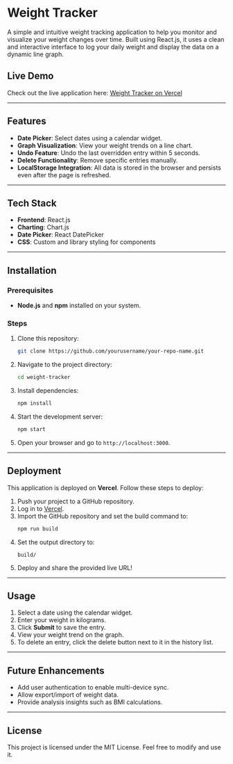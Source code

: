 # Weight Tracker

A simple and intuitive weight tracking application to help you monitor and visualize your weight changes over time. Built using React.js, it uses a clean and interactive interface to log your daily weight and display the data on a dynamic line graph.

## Live Demo
Check out the live application here: [Weight Tracker on Vercel](https://weight-tracker-five-chi.vercel.app/)

---

## Features
- **Date Picker**: Select dates using a calendar widget.
- **Graph Visualization**: View your weight trends on a line chart.
- **Undo Feature**: Undo the last overridden entry within 5 seconds.
- **Delete Functionality**: Remove specific entries manually.
- **LocalStorage Integration**: All data is stored in the browser and persists even after the page is refreshed.

---

## Tech Stack
- **Frontend**: React.js
- **Charting**: Chart.js
- **Date Picker**: React DatePicker
- **CSS**: Custom and library styling for components

---

## Installation

### Prerequisites
- **Node.js** and **npm** installed on your system.

### Steps
1. Clone this repository:
   ```bash
   git clone https://github.com/yourusername/your-repo-name.git
   ```
2. Navigate to the project directory:
   ```bash
   cd weight-tracker
   ```
3. Install dependencies:
   ```bash
   npm install
   ```
4. Start the development server:
   ```bash
   npm start
   ```
5. Open your browser and go to `http://localhost:3000`.

---

## Deployment

This application is deployed on **Vercel**. Follow these steps to deploy:
1. Push your project to a GitHub repository.
2. Log in to [Vercel](https://vercel.com/).
3. Import the GitHub repository and set the build command to:
   ```bash
   npm run build
   ```
4. Set the output directory to:
   ```
   build/
   ```
5. Deploy and share the provided live URL!

---

## Usage
1. Select a date using the calendar widget.
2. Enter your weight in kilograms.
3. Click **Submit** to save the entry.
4. View your weight trend on the graph.
5. To delete an entry, click the delete button next to it in the history list.

---

## Future Enhancements
- Add user authentication to enable multi-device sync.
- Allow export/import of weight data.
- Provide analysis insights such as BMI calculations.

---

## License
This project is licensed under the MIT License. Feel free to modify and use it.
